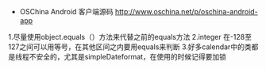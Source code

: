 
- OSChina Android 客户端源码
http://www.oschina.net/p/oschina-android-app


1.尽量使用object.equals（）方法来代替之前的equals方法
2.integer 在-128至127之间可以用等号，在其他区间之内要用equals来判断
3.好多calendar中的类都是线程不安全的，尤其是simpleDateformat，在使用的时候记得要加锁
